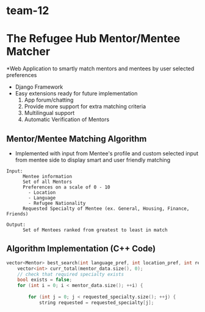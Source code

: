 # team-12
# The Refugee Hub Mentor/Mentee Matcher
*Web Application to smartly match mentors and mentees by user selected preferences
* Django Framework
* Easy extensions ready for future implementation
  1. App forum/chatting
  2. Provide more support for extra matching criteria
  3. Multilingual support
  4. Automatic Verification of Mentors
## Mentor/Mentee Matching Algorithm
* Implemented with input from Mentee's profile and custom selected input from mentee side to display smart and user friendly matching
```
Input:
      Mentee information
      Set of all Mentors
      Preferences on a scale of 0 - 10
        - Location
        - Language
        - Refugee Nationality
      Requested Specialty of Mentee (ex. General, Housing, Finance, Friends)
      
Output:
      Set of Mentees ranked from greatest to least in match     
```
## Algorithm Implementation (C++ Code)
```c++
vector<Mentor> best_search(int language_pref, int location_pref, int refugee_pref, vector<string> requested_specialty, vector<Mentor> &mentor_data, Mentee &mentee) {
    vector<int> curr_total(mentor_data.size(), 0);
    // check that required specialty exists
    bool exists = false;
    for (int i = 0; i < mentor_data.size(); ++i) {
        
        for (int j = 0; j < requested_specialty.size(); ++j) {
            string requested = requested_specialty[j];
            
            
```
